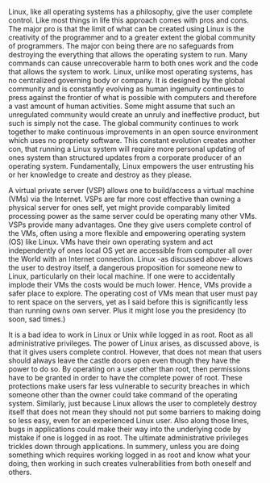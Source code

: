 Linux, like all operating systems has a philosophy, give the user complete control.  Like most things in life this approach comes with pros and cons.  The major pro is that the limit of what can be created using Linux is the creativity of the programmer and to a greater extent the global community of programmers.  The major con being there are no safeguards from destroying the everything that allows the operating system to run.  Many commands can cause unrecoverable harm to both ones work and the code that allows the system to work.  Linux, unlike most operating systems, has no centralized governing body or company.  It is designed by the global community and is constantly evolving as human ingenuity continues to press against the frontier of what is possible with computers and therefore a vast amount of human activities.  Some might assume that such an unregulated community would create an unruly and ineffective product, but such is simply not the case.  The global community continues to work together to make continuous improvements in an open source environment which uses no propriety software. This constant evolution creates another con, that running a Linux system will require more personal updating of ones system than structured updates from a corporate producer of an operating system.  Fundamentally, Linux empowers the user entrusting his or her knowledge to create and destroy as they please.

A virtual private server (VSP) allows one to build/access a virtual machine (VMs) via the Internet. VSPs are far more cost effective than owning a physical server for ones self, yet might provide comparably limited processing power as the same server could be operating many other VMs.  VSPs provide many advantages.  One they give users complete control of the VMs, often using a more flexible and empowering operating system (OS) like Linux.  VMs have their own operating system and act independently of ones local OS yet are accessible from computer all over the World with an Internet connection.  Linux -as discussed above- allows the user to destroy itself, a dangerous proposition for someone new to Linux, particularly on their local machine.  If one were to accidentally implode their VMs the costs would be much lower.  Hence, VMs provide a safer place to explore.  The operating cost of VMs mean that user must pay to rent space on the servers, yet as I said before this is significantly less than running owns own server.  Plus it might lose you the presidency (to soon, sad times.)

It is a bad idea to work in Linux or Unix while logged in as root.  Root as all administrative privileges.  The power of Linux arises, as discussed above, is that it gives users complete control.  However, that does not mean that users should always leave the castle doors open even though they have the power to do so.  By operating on a user other than root, then permissions have to be granted in order to have the complete power of root.  These protections make users far less vulnerable to security breaches in which someone other than the owner could take command of the operating system. Similarly, just because Linux allows the user to completely destroy itself that does not mean they should not put some barriers to making doing so less easy, even for an experienced Linux user. Also along those lines, bugs in applications could make their way into the underlying code by mistake if one is logged in as root.  The ultimate administrative privileges trickles down through applications.  In summery, unless you are doing something which requires working logged in as root and know what your doing, then working in such creates vulnerabilities from both oneself and others.